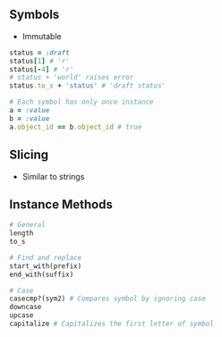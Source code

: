 ## Symbols
- Immutable

```rb
status = :draft
status[1] # 'r'
status[-4] # 'r'
# status + 'world' raises error
status.to_s + 'status' # 'draft status'

# Each symbol has only once instance
a = :value
b = :value
a.object_id == b.object_id # true
```

## Slicing
- Similar to strings

## Instance Methods

```rb
# General
length
to_s

# Find and replace
start_with(prefix)
end_with(suffix)

# Case
casecmp?(sym2) # Compares symbol by ignoring case
downcase
upcase
capitalize # Capitalizes the first letter of symbol
```
